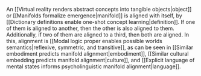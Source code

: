 ---
---

An [[Virtual reality renders abstract concepts into tangible objects|object]] or [[Manifolds formalize emergence|manifold]] is aligned with itself, by [[Dictionary definitions enable one-shot concept learning|definition]]. If one of them is aligned to another, then the other is also aligned to them. Additionally, if two of them are aligned to a third, then both are aligned. In this, alignment is [[Modal logic proper enables possible worlds semantics|reflexive, symmetric, and transitive]], as can be seen in [[Similar embodiment predicts manifold alignment|embodiment]], [[Similar cultural embedding predicts manifold alignment|culture]], and [[Explicit language of mental states informs psycholinguistic manifold alignment|language]]. 